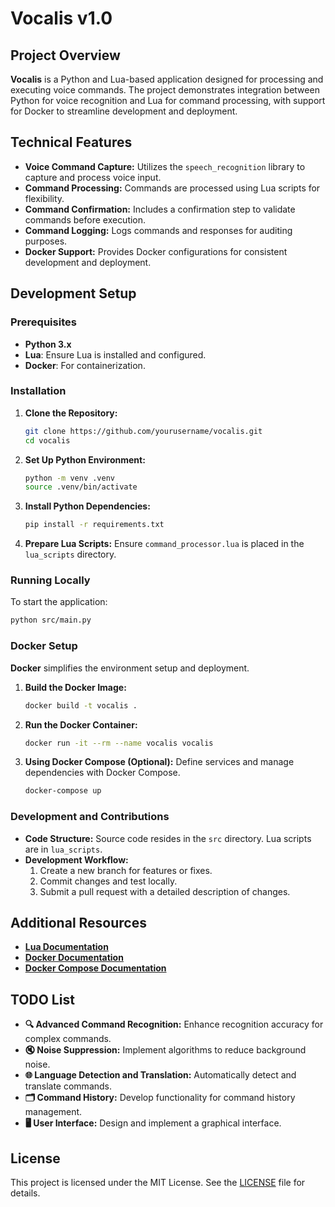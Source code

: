 
# **Vocalis** v1.0

## **Project Overview**

**Vocalis** is a Python and Lua-based application designed for processing and executing voice commands. The project demonstrates integration between Python for voice recognition and Lua for command processing, with support for Docker to streamline development and deployment.

## **Technical Features**

- **Voice Command Capture:** Utilizes the `speech_recognition` library to capture and process voice input.
- **Command Processing:** Commands are processed using Lua scripts for flexibility.
- **Command Confirmation:** Includes a confirmation step to validate commands before execution.
- **Command Logging:** Logs commands and responses for auditing purposes.
- **Docker Support:** Provides Docker configurations for consistent development and deployment.

## **Development Setup**

### **Prerequisites**

- **Python 3.x**
- **Lua**: Ensure Lua is installed and configured.
- **Docker**: For containerization.

### **Installation**

1. **Clone the Repository:**
   ```bash
   git clone https://github.com/yourusername/vocalis.git
   cd vocalis
   ```

2. **Set Up Python Environment:**
   ```bash
   python -m venv .venv
   source .venv/bin/activate
   ```

3. **Install Python Dependencies:**
   ```bash
   pip install -r requirements.txt
   ```

4. **Prepare Lua Scripts:**
   Ensure `command_processor.lua` is placed in the `lua_scripts` directory.

### **Running Locally**

To start the application:

```bash
python src/main.py
```

### **Docker Setup**

**Docker** simplifies the environment setup and deployment.

1. **Build the Docker Image:**
   ```bash
   docker build -t vocalis .
   ```

2. **Run the Docker Container:**
   ```bash
   docker run -it --rm --name vocalis vocalis
   ```

3. **Using Docker Compose (Optional):**
   Define services and manage dependencies with Docker Compose.

   ```bash
   docker-compose up
   ```

### **Development and Contributions**

- **Code Structure:** Source code resides in the `src` directory. Lua scripts are in `lua_scripts`.
- **Development Workflow:**
  1. Create a new branch for features or fixes.
  2. Commit changes and test locally.
  3. Submit a pull request with a detailed description of changes.


## **Additional Resources**

- **[Lua Documentation](https://www.lua.org/manual/5.1/)**
- **[Docker Documentation](https://docs.docker.com/)**
- **[Docker Compose Documentation](https://docs.docker.com/compose/)**
  
## **TODO List**

- **🔍 Advanced Command Recognition:** Enhance recognition accuracy for complex commands.
- **🔇 Noise Suppression:** Implement algorithms to reduce background noise.
- **🌐 Language Detection and Translation:** Automatically detect and translate commands.
- **🗂️ Command History:** Develop functionality for command history management.
- **🖥️ User Interface:** Design and implement a graphical interface.

## **License**

This project is licensed under the MIT License. See the [LICENSE](LICENSE) file for details.
